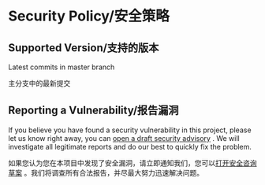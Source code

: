# Security Policy/安全策略

## Supported Version/支持的版本

Latest commits in master branch

主分支中的最新提交

## Reporting a Vulnerability/报告漏洞

If you believe you have found a security vulnerability in this project, please let us know right away, you can [open a draft security advisory](https://github.com/CaoMeiYouRen/onebot-status-helper/security/advisories/new) . We will investigate all legitimate reports and do our best to quickly fix the problem.

如果您认为您在本项目中发现了安全漏洞，请立即通知我们，您可以[打开安全咨询草案](https://github.com/CaoMeiYouRen/onebot-status-helper/security/advisories/new) 。我们将调查所有合法报告，并尽最大努力迅速解决问题。
